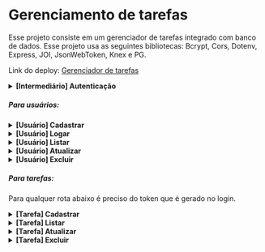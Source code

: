 # Gerenciamento de tarefas

Esse projeto consiste em um gerenciador de tarefas integrado com banco de dados. Esse projeto usa as seguintes bibliotecas: Bcrypt, Cors, Dotenv, Express, JOI, JsonWebToken, Knex e PG.


Link do deploy: <a href='https://tasks-management-back-end.cyclic.app/' target='_black'>Gerenciador de tarefas</a>


<details>
<summary><b>[Intermediário] Autenticação</b></summary>

<br>

Esse intermediártio faz a verificação do token informado no req.headers necessário para as demais requisições, e o req.user é criado

### Exemplo de resposta em caso de erro

```javascript
// HTTP Status 400

{
    'Não autorizado.'
}

```

<br/>

</details>

##### Para usuários:

<details>
<summary><b>[Usuário] Cadastrar</b></summary>

### Cadastrar usuário

#### `POST` `/user`

 Esse endpoint realiza o cadastro de usuário no banco de dados. Antes que esse cadastro seja realizado, ele encripta a senha e verifica se o email informado já foi cadastrado por alguma outra conta. 

#### Exemplo de requisição

```javascript
{
    'name': 'exemplo de nome',
    'email': 'exemplo@email.com',
    'password': 'senha1234'
}
```

### Exemplo de resposta

```javascript
// HTTP Status 202
// Sem resposta no body

```

### Exemplo de resposta em caso de erro

```javascript
// HTTP Status 400

{
    'Email já cadastrado.'
}

```

<br/>
</details>

<details>
<summary><b>[Usuário] Logar</b></summary>

### Login de usuário

#### `POST` `/login`

 Esse endpoint realiza o login nesta API, gerando um token como resposta que é preciso para realizar qualquer requisição relacionada ao gerenciamento das tarefas e atualização de dados do usuário logado.

 O token expira depois de 7 dias, após isso o login tem que ser feito novamente.

### Exemplo de requisição

```javascript
{
    'email': 'exemplo@email.com',
    'password': 'senha1234'
}
```

### Exemplo de resposta

```javascript
// HTTP Status 200

{
	"user": {
		"id": 1,
		'name': 'exemplo de nome',
		'email': 'exemplo@email.com',
	},
	"token": "eyJhbGciOiJIUzI1NiIsInR5cCI6IkpXVCJ9.eyJpZCI6MSwiaWF0IjoxNjc0NjYwMjM3LCJleHAiOjE2NzUyNjUwMzd9.mb8Vvbrci6EDQpbBiYXIE8g-oxaGE2ZMJYOhdoehfnA"
}

```

### Exemplo de resposta em caso de erro

```javascript
// HTTP Status 400

{
    'Email ou senha inválida.'
}
```

<br/>
</details>

<details>
<summary><b>[Usuário] Listar</b></summary>

### Listagem de dados do usuário logado

#### `GET` `/user`

Esse endpoint retorna os dados do usuário logado. Essa rota retorna o req.user . 

### Exemplo de requisição

```javascript
// Sem dados no body

```

### Exemplo de resposta

```javascript
// HTTP Status 200

{
	"id": 1,
    'name': 'exemplo de nome',
    'email': 'exemplo@email.com',
	"password": "$2b$10$k1Y6RWNVQWmAHPdUTfPU0eNHn93Fd0LxN0R5iGQDc1v8I5yhkLqM."
}

```

### Exemplo de resposta em caso de erro

```javascript
// HTTP Status 400

{
    'Erro interno do servidor.'
}

```

<br/>
</details>

<details>
<summary><b>[Usuário] Atualizar</b></summary>

### Atualizar usuário

#### `PUT` `/user`

 Esse endpoint realiza a atulização da dados do usuário logado. Antes de qualquer avanço ele encripta a nova senha, verifica se o email informado já foi cadastrado por alguma outra conta, e também é preciso informar a senha antiga e a nova para concluir essa atualização.

### Exemplo de requisição

```javascript
{
    'name': 'exemplo de nome',
    'email': 'exemplo@email.com',
    'currentPassword':'senha1234',
    'newPassword': 'senha123456'
}
```

### Exemplo de resposta

```javascript
// HTTP Status 201
// Sem resposta no body

```

### Exemplo de resposta em caso de erro

```javascript
// HTTP Status 400

{
    'Senha incorreta.'
}
```

<br/>
</details>

<details>
<summary><b>[Usuário] Excluir</b></summary>

### Excluir conta do usuário

#### `DELETE` `/user`

Esse endpoint exclui a conta do usuário logado no momento. Como não é informado nenhum tipo de dado, essa rota pega os dados necessários através do token informado pelo pelo usuário quando ele efetuou o login.

### Exemplo de requisição

```javascript
// Sem dados no body

```

### Exemplo de resposta

```javascript
// HTTP Status 200
// Sem resposta no body

```

### Exemplo de resposta em caso de erro

```javascript
// HTTP Status 400

{
    'Erro interno do servidor.'
}

```

<br/>
</details>

##### Para tarefas:

Para qualquer rota abaixo é preciso do token que é gerado no login.

<details>

<summary><b>[Tarefa] Cadastrar</b></summary>

### Cadastrar tarefa

#### `POST` `/task`

 Esse endpoint realiza o cadastro de uma tarefa no sistema, mas antes essa rota verifica se ja existe uma tarefa existente no sistema.

#### Exemplo de requisição

```javascript
{
    'description':'teste',
    'completed':false
}
```

### Exemplo de resposta

```javascript
// HTTP Status 202
// Sem resposta no body

```

### Exemplo de resposta em caso de erro

```javascript
// HTTP Status 400

{
    'Essa tarefa já existe.'
}

```

<br/>

</details>


<details>

<summary><b>[Tarefa] Listar</b></summary>

### Listar tarefas

#### `GET` `/tasks`

 Esse endpoint lista todas as tarefas por usuário logado. Como não é informado nenhum tipo de dado, essa rota pega os dados necessários através do token informado pelo pelo usuário quando ele efetuou o login.

#### Exemplo de requisição

```javascript
// Sem dados no body

```

### Exemplo de resposta

```javascript
// HTTP Status 200

[
    {
     "id": 1,
     "description": "descrição de teste",
     "completed": false,
     "user_id": 1
    },
    {
     "id": 2,
     "description": "descrição de teste 2",
     "completed": false,
     "user_id": 1
    }
]

```

### Exemplo de resposta em caso de erro

```javascript
// HTTP Status 400

{
    'Erro interno do servidor.'
}

```

<br/>

</details>

<details>
<summary><b>[Tarefa] Atualizar</b></summary>

### Atualizar tarefa

#### `PUT` `/task/:id`

 Esse endpoint atualiza de uma tarefa por usuário logado. O id da tarefa é recuperado na rota como query params, e o id do usuário é recuperado no req.user .

#### Exemplo de requisição

```javascript
// Sem dados no body

```

### Exemplo de resposta

```javascript
// HTTP Status 200
// Sem resposta no body

```

### Exemplo de resposta em caso de erro

```javascript
// HTTP Status 400

{
    'Tarefa não encontrada'
}

```

<br/>

</details> 


<details>
<summary><b>[Tarefa] Excluir</b></summary>

### Excluir tarefa

#### `DELETE` `/task/:id`

 Esse endpoint exclui de uma tarefa por usuário logado. O id da tarefa é recuperado na rota como query params e o id do usuário é recuperado no req.user .

#### Exemplo de requisição

```javascript
// Sem dados no body

```

### Exemplo de resposta

```javascript
// HTTP Status 200
// Sem resposta no body

```

### Exemplo de resposta em caso de erro

```javascript
// HTTP Status 400

{
    'Tarefa não encontrada'
}

```

<br/>   

</details> 



